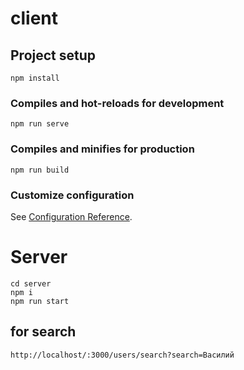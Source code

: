 # client

## Project setup
```
npm install
```

### Compiles and hot-reloads for development
```
npm run serve
```

### Compiles and minifies for production
```
npm run build
```

### Customize configuration
See [Configuration Reference](https://cli.vuejs.org/config/).



# Server

	cd server
	npm i
	npm run start

## for search

	http://localhost/:3000/users/search?search=Василий